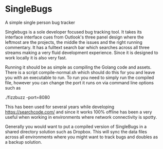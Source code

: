 # SingleBugs
A simple single person bug tracker

Singlebugs is a sole developer focused bug tracking tool. It takes its interface interface 
cues from Outlook's three panel design where the leftmost are the projects, the middle the
issues and the right running commentary. It has a fulltext search bar which searches
across all three streams making a very fluid development experience. Since it is designed
to work locally it is also very fast.

Running it should be as simple as compiling the Golang code and assets. There is a script
compile-normal.sh which should do this for you and leave you with an executable to run. To
run you need to simply run the compiled file, however you can change the port it runs on
via command line options such as

./fizzbuzz -port=8080

This has been used for several years while developing https://searchcode.com/ and since it works
100% offline has been a very useful when working in environments where network connectivity is 
spotty. 

Generally you would want to put a compiled version of SingleBugs in a shared
directory solution such as Dropbox. This will sync the data files across all environments where you
might want to track bugs and doubles as a backup solution.
